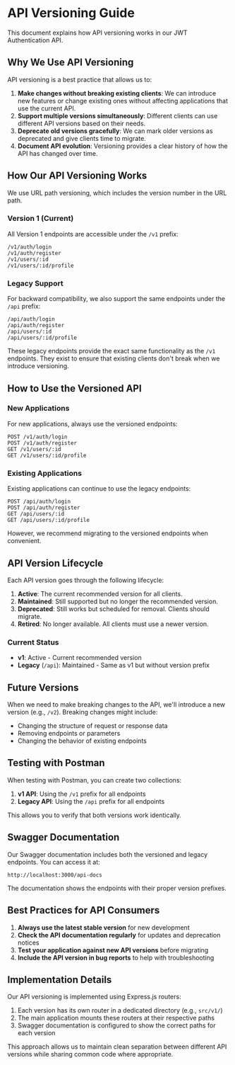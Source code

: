 # API Versioning Guide

This document explains how API versioning works in our JWT Authentication API.

## Why We Use API Versioning

API versioning is a best practice that allows us to:

1. **Make changes without breaking existing clients**: We can introduce new features or change existing ones without affecting applications that use the current API.
2. **Support multiple versions simultaneously**: Different clients can use different API versions based on their needs.
3. **Deprecate old versions gracefully**: We can mark older versions as deprecated and give clients time to migrate.
4. **Document API evolution**: Versioning provides a clear history of how the API has changed over time.

## How Our API Versioning Works

We use URL path versioning, which includes the version number in the URL path.

### Version 1 (Current)

All Version 1 endpoints are accessible under the `/v1` prefix:

```
/v1/auth/login
/v1/auth/register
/v1/users/:id
/v1/users/:id/profile
```

### Legacy Support

For backward compatibility, we also support the same endpoints under the `/api` prefix:

```
/api/auth/login
/api/auth/register
/api/users/:id
/api/users/:id/profile
```

These legacy endpoints provide the exact same functionality as the `/v1` endpoints. They exist to ensure that existing clients don't break when we introduce versioning.

## How to Use the Versioned API

### New Applications

For new applications, always use the versioned endpoints:

```
POST /v1/auth/login
POST /v1/auth/register
GET /v1/users/:id
GET /v1/users/:id/profile
```

### Existing Applications

Existing applications can continue to use the legacy endpoints:

```
POST /api/auth/login
POST /api/auth/register
GET /api/users/:id
GET /api/users/:id/profile
```

However, we recommend migrating to the versioned endpoints when convenient.

## API Version Lifecycle

Each API version goes through the following lifecycle:

1. **Active**: The current recommended version for all clients.
2. **Maintained**: Still supported but no longer the recommended version.
3. **Deprecated**: Still works but scheduled for removal. Clients should migrate.
4. **Retired**: No longer available. All clients must use a newer version.

### Current Status

- **v1**: Active - Current recommended version
- **Legacy** (`/api`): Maintained - Same as v1 but without version prefix

## Future Versions

When we need to make breaking changes to the API, we'll introduce a new version (e.g., `/v2`). Breaking changes might include:

- Changing the structure of request or response data
- Removing endpoints or parameters
- Changing the behavior of existing endpoints

## Testing with Postman

When testing with Postman, you can create two collections:

1. **v1 API**: Using the `/v1` prefix for all endpoints
2. **Legacy API**: Using the `/api` prefix for all endpoints

This allows you to verify that both versions work identically.

## Swagger Documentation

Our Swagger documentation includes both the versioned and legacy endpoints. You can access it at:

```
http://localhost:3000/api-docs
```

The documentation shows the endpoints with their proper version prefixes.

## Best Practices for API Consumers

1. **Always use the latest stable version** for new development
2. **Check the API documentation regularly** for updates and deprecation notices
3. **Test your application against new API versions** before migrating
4. **Include the API version in bug reports** to help with troubleshooting

## Implementation Details

Our API versioning is implemented using Express.js routers:

1. Each version has its own router in a dedicated directory (e.g., `src/v1/`)
2. The main application mounts these routers at their respective paths
3. Swagger documentation is configured to show the correct paths for each version

This approach allows us to maintain clean separation between different API versions while sharing common code where appropriate.
